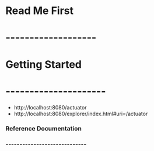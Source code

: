 # Read Me First
# -------------------

# Getting Started
# ---------------------
- http://localhost:8080/actuator
- http://localhost:8080/explorer/index.html#uri=/actuator



### Reference Documentation
### -----------------------------



